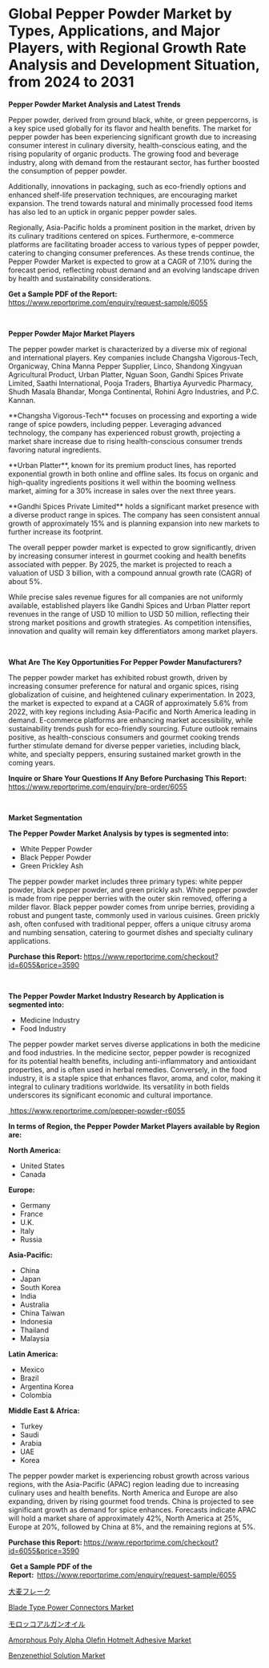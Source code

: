 <p><h1>Global Pepper Powder Market by Types, Applications, and Major Players, with Regional Growth Rate Analysis and Development Situation, from 2024 to 2031</h1></p><p><strong>Pepper Powder Market Analysis and Latest Trends</strong></p>
<p><p>Pepper powder, derived from ground black, white, or green peppercorns, is a key spice used globally for its flavor and health benefits. The market for pepper powder has been experiencing significant growth due to increasing consumer interest in culinary diversity, health-conscious eating, and the rising popularity of organic products. The growing food and beverage industry, along with demand from the restaurant sector, has further boosted the consumption of pepper powder.</p><p>Additionally, innovations in packaging, such as eco-friendly options and enhanced shelf-life preservation techniques, are encouraging market expansion. The trend towards natural and minimally processed food items has also led to an uptick in organic pepper powder sales. </p><p>Regionally, Asia-Pacific holds a prominent position in the market, driven by its culinary traditions centered on spices. Furthermore, e-commerce platforms are facilitating broader access to various types of pepper powder, catering to changing consumer preferences. As these trends continue, the Pepper Powder Market is expected to grow at a CAGR of 7.10% during the forecast period, reflecting robust demand and an evolving landscape driven by health and sustainability considerations.</p></p>
<p><strong>Get a Sample PDF of the Report:&nbsp;</strong> <a href="https://www.reportprime.com/enquiry/request-sample/6055">https://www.reportprime.com/enquiry/request-sample/6055</a></p>
<p>&nbsp;</p>
<p><strong>Pepper Powder Major Market Players</strong></p>
<p><p>The pepper powder market is characterized by a diverse mix of regional and international players. Key companies include Changsha Vigorous-Tech, Organicway, China Manna Pepper Supplier, Linco, Shandong Xingyuan Agricultural Product, Urban Platter, Nguan Soon, Gandhi Spices Private Limited, Saathi International, Pooja Traders, Bhartiya Ayurvedic Pharmacy, Shudh Masala Bhandar, Monga Continental, Rohini Agro Industries, and P.C. Kannan.</p><p>**Changsha Vigorous-Tech** focuses on processing and exporting a wide range of spice powders, including pepper. Leveraging advanced technology, the company has experienced robust growth, projecting a market share increase due to rising health-conscious consumer trends favoring natural ingredients.</p><p>**Urban Platter**, known for its premium product lines, has reported exponential growth in both online and offline sales. Its focus on organic and high-quality ingredients positions it well within the booming wellness market, aiming for a 30% increase in sales over the next three years.</p><p>**Gandhi Spices Private Limited** holds a significant market presence with a diverse product range in spices. The company has seen consistent annual growth of approximately 15% and is planning expansion into new markets to further increase its footprint.</p><p>The overall pepper powder market is expected to grow significantly, driven by increasing consumer interest in gourmet cooking and health benefits associated with pepper. By 2025, the market is projected to reach a valuation of USD 3 billion, with a compound annual growth rate (CAGR) of about 5%.</p><p>While precise sales revenue figures for all companies are not uniformly available, established players like Gandhi Spices and Urban Platter report revenues in the range of USD 10 million to USD 50 million, reflecting their strong market positions and growth strategies. As competition intensifies, innovation and quality will remain key differentiators among market players.</p></p>
<p>&nbsp;</p>
<p><strong>What Are The Key Opportunities For Pepper Powder Manufacturers?</strong></p>
<p><p>The pepper powder market has exhibited robust growth, driven by increasing consumer preference for natural and organic spices, rising globalization of cuisine, and heightened culinary experimentation. In 2023, the market is expected to expand at a CAGR of approximately 5.6% from 2022, with key regions including Asia-Pacific and North America leading in demand. E-commerce platforms are enhancing market accessibility, while sustainability trends push for eco-friendly sourcing. Future outlook remains positive, as health-conscious consumers and gourmet cooking trends further stimulate demand for diverse pepper varieties, including black, white, and specialty peppers, ensuring sustained market growth in the coming years.</p></p>
<p><strong>Inquire or Share Your Questions If Any Before Purchasing This Report:</strong> <a href="https://www.reportprime.com/enquiry/pre-order/6055">https://www.reportprime.com/enquiry/pre-order/6055</a></p>
<p>&nbsp;</p>
<p><strong>Market Segmentation</strong></p>
<p><strong>The Pepper Powder Market Analysis by types is segmented into:</strong></p>
<p><ul><li>White Pepper Powder</li><li>Black Pepper Powder</li><li>Green Prickley Ash</li></ul></p>
<p><p>The pepper powder market includes three primary types: white pepper powder, black pepper powder, and green prickly ash. White pepper powder is made from ripe pepper berries with the outer skin removed, offering a milder flavor. Black pepper powder comes from unripe berries, providing a robust and pungent taste, commonly used in various cuisines. Green prickly ash, often confused with traditional pepper, offers a unique citrusy aroma and numbing sensation, catering to gourmet dishes and specialty culinary applications.</p></p>
<p><strong>Purchase this Report:&nbsp;</strong><a href="https://www.reportprime.com/checkout?id=6055&price=3590">https://www.reportprime.com/checkout?id=6055&price=3590</a></p>
<p>&nbsp;</p>
<p><strong>The Pepper Powder Market Industry Research by Application is segmented into:</strong></p>
<p><ul><li>Medicine Industry</li><li>Food Industry</li></ul></p>
<p><p>The pepper powder market serves diverse applications in both the medicine and food industries. In the medicine sector, pepper powder is recognized for its potential health benefits, including anti-inflammatory and antioxidant properties, and is often used in herbal remedies. Conversely, in the food industry, it is a staple spice that enhances flavor, aroma, and color, making it integral to culinary traditions worldwide. Its versatility in both fields underscores its significant economic and cultural importance.</p></p>
<p><a href="https://www.reportprime.com/pepper-powder-r6055">&nbsp;https://www.reportprime.com/pepper-powder-r6055</a></p>
<p><strong>In terms of Region, the Pepper Powder Market Players available by Region are:</strong></p>
<p>
    <p> <strong> North America: </strong>
        <ul>
            <li>United States</li>
            <li>Canada</li>
        </ul>
        </p> 
    <p> <strong> Europe: </strong>
        <ul>
            <li>Germany</li>
            <li>France</li>
            <li>U.K.</li>
            <li>Italy</li>
            <li>Russia</li>
        </ul>
        </p> 
    <p> <strong> Asia-Pacific: </strong>
        <ul>
            <li>China</li>
            <li>Japan</li>
            <li>South Korea</li>
            <li>India</li>
            <li>Australia</li>
            <li>China Taiwan</li>
            <li>Indonesia</li>
            <li>Thailand</li>
            <li>Malaysia</li>
        </ul>
        </p> 
    <p> <strong> Latin America: </strong>
        <ul>
            <li>Mexico</li>
            <li>Brazil</li>
            <li>Argentina Korea</li>
            <li>Colombia</li>
        </ul>
        </p> 
    <p> <strong> Middle East & Africa: </strong>
        <ul>
            <li>Turkey</li>
            <li>Saudi</li>
            <li>Arabia</li>
            <li>UAE</li>
            <li>Korea</li>
        </ul>
    </p>
    </p>
<p><p>The pepper powder market is experiencing robust growth across various regions, with the Asia-Pacific (APAC) region leading due to increasing culinary uses and health benefits. North America and Europe are also expanding, driven by rising gourmet food trends. China is projected to see significant growth as demand for spice enhances. Forecasts indicate APAC will hold a market share of approximately 42%, North America at 25%, Europe at 20%, followed by China at 8%, and the remaining regions at 5%.</p></p>
<p><strong>Purchase this Report: </strong><a href="https://www.reportprime.com/checkout?id=6055&price=3590">https://www.reportprime.com/checkout?id=6055&price=3590</a></p>
<p>&nbsp;<strong>Get a Sample PDF of the Report:&nbsp;&nbsp;</strong><a href="https://www.reportprime.com/enquiry/request-sample/6055">https://www.reportprime.com/enquiry/request-sample/6055</a></p>
<p><strong></strong></p>
<p><p><a href="https://medium.com/@kw8enloe/%E5%A4%A7%E9%BA%A6%E3%83%95%E3%83%AC%E3%83%BC%E3%82%AF%E5%B8%82%E5%A0%B4%E3%81%AE%E3%82%A4%E3%83%B3%E3%82%B5%E3%82%A4%E3%83%88-%E5%B8%82%E5%A0%B4%E8%A3%BD%E5%93%81%E3%81%8A%E3%82%88%E3%81%B3%E5%9C%B0%E5%9F%9F%E5%88%86%E6%9E%90%E3%81%AF-2024%E5%B9%B4%E3%81%8B%E3%82%892031%E5%B9%B4%E3%81%BE%E3%81%A7%E3%81%AE%E4%BA%88%E6%B8%AC%E3%81%A7%E3%81%99-8232d33a9e37">大麦フレーク</a></p><p><a href="https://medium.com/@amanda.hamilton54645/blade-type-power-connectors-market-market-segmentation-geographical-regions-and-market-forcast-f8c20e2347fc">Blade Type Power Connectors Market</a></p><p><a href="https://medium.com/@manuelmann1976/%E3%83%A2%E3%83%AD%E3%83%83%E3%82%B3%E3%82%A2%E3%83%AB%E3%82%AC%E3%83%B3%E3%82%AA%E3%82%A4%E3%83%AB%E5%B8%82%E5%A0%B4%E3%81%AE%E8%A6%8F%E6%A8%A1-%E3%82%B7%E3%82%A7%E3%82%A2%E3%81%8A%E3%82%88%E3%81%B3%E3%83%88%E3%83%AC%E3%83%B3%E3%83%89%E5%88%86%E6%9E%90%E3%83%AC%E3%83%9D%E3%83%BC%E3%83%88-%E7%94%A8%E9%80%94%E5%88%A5-%E3%83%91%E3%83%BC%E3%82%BD%E3%83%8A%E3%83%AB%E3%82%B1%E3%82%A2%E3%81%8A%E3%82%88%E3%81%B3%E5%8C%96%E7%B2%A7%E5%93%81-%E5%8C%BB%E7%99%82-%E3%82%A2%E3%83%AD%E3%83%9E%E3%82%BB%E3%83%A9%E3%83%94%E3%83%BC-%E9%A3%9F%E5%93%81-%E5%AE%B6%E5%BA%AD%E7%94%A8%E3%82%AF%E3%83%AA%E3%83%BC%E3%83%8B%E3%83%B3%E3%82%B0-%E5%8E%9F%E6%9D%90%E6%96%99%E5%88%A5-20231%E5%B9%B4%E3%81%BE%E3%81%A7%E3%81%AE%E4%BA%88%E6%B8%AC-f2a938aa984e">モロッコアルガンオイル</a></p><p><a href="https://issuu.com/reportprime-2/docs/amorphous-poly-alpha-olefin-hotmelt_a0f4174681e1bd">Amorphous Poly Alpha Olefin Hotmelt Adhesive Market</a></p><p><a href="https://issuu.com/reportprime-2/docs/benzenethiol-solution-market-size-2_1f9a220daec691">Benzenethiol Solution Market</a></p></p>
